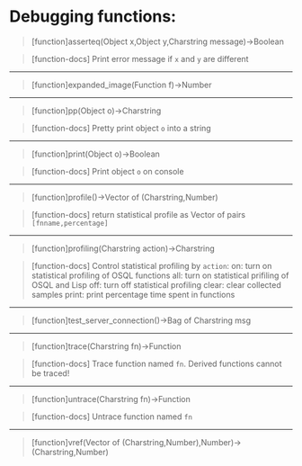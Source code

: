 # Debugging functions:

> [function]asserteq(Object x,Object y,Charstring message)->Boolean

> [function-docs]
> Print error message if `x` and `y` are different 



___

> [function]expanded_image(Function f)->Number



___

> [function]pp(Object o)->Charstring

> [function-docs]
> Pretty print object `o` into a string 



___

> [function]print(Object o)->Boolean

> [function-docs]
> Print object `o` on console 



___

> [function]profile()->Vector of (Charstring,Number)

> [function-docs]
> return statistical profile as Vector of pairs `[fnname,percentage]` 



___

> [function]profiling(Charstring action)->Charstring

> [function-docs]
> Control statistical profiling by `action`:
>      on: turn on statistical profiling of OSQL functions
>      all: turn on statistical prifiling of OSQL and Lisp
>      off: turn off statistical profiling
>      clear: clear collected samples
>      print: print percentage time spent in functions 



___

> [function]test_server_connection()->Bag of Charstring msg



___

> [function]trace(Charstring fn)->Function

> [function-docs]
> Trace function named `fn`.
>      Derived functions cannot be traced! 



___

> [function]untrace(Charstring fn)->Function

> [function-docs]
> Untrace function named `fn` 



___

> [function]vref(Vector of (Charstring,Number),Number)->(Charstring,Number)


